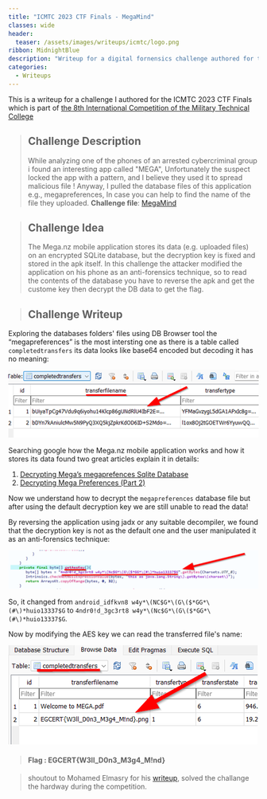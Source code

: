 ```yaml
---
title: "ICMTC 2023 CTF Finals - MegaMind"
classes: wide
header:
  teaser: /assets/images/writeups/icmtc/logo.png
ribbon: MidnightBlue
description: "Writeup for a digital fornensics challenge authored for the ICMTC 2023 CTF Finals"
categories:
  - Writeups
---
```


This is a writeup for a challenge I authored for the ICMTC 2023 CTF Finals which is part of [the 8th International Competition of the Military Technical College](https://csc.conferences.ekb.eg/)

 
> ## **Challenge Description**
>
> While analyzing one of the phones of an arrested cybercriminal group i found an interesting app called "MEGA", Unfortunately the suspect locked the app with a pattern, and I believe they used it to spread malicious file !
Anyway, I pulled the database files of this application e.g., megapreferences, In case you can help to find the name of the file they uploaded.
> **Challenge file**: [MegaMind](https://mega.nz/file/N1xWib7R#eLBnglJjEmWFryFpp95nNvMtXh71tBEhL8aDsIfqdoc)



> ## **Challenge Idea**
>The Mega.nz mobile application stores its data (e.g. uploaded files) on an encrypted SQLite database, but the decryption key is fixed and stored in the apk itself. In this challenge the attacker modified the application on his phone as an anti-forensics technique, so to read the contents of the database you have to reverse the apk and get the custome key then decrypt the DB data to get the flag.

> ## **Challenge Writeup**

Exploring the databases folders' files using DB Browser tool the “megapreferences” is the most intersting one as there is a table called ```completedtransfers```  its data looks like base64 encoded but decoding it has no meaning:

![1](/assets/images/writeups/icmtc/poc1.png)

Searching google how the Mega.nz mobile application works and how it stores its data found two great articles explain it in details:
1. [Decrypting Mega’s megaprefences Sqlite Database](https://askclees.com/2022/05/10/decrypting-megas-megaprefences-sqlite-database/)
2. [Decrypting Mega Preferences (Part 2)](https://askclees.com/2022/05/23/decrypting-mega-preferences-part-2/)

Now we understand how to decrypt the ```megapreferences``` database file but after using the default decryption key we are still unable to read the data!

By reversing the application using jadx or any suitable decompiler, we found that the decryption key is not as the default one and the user manipulated it as an anti-forensics technique:

![2](/assets/images/writeups/icmtc/poc2.png)

So, it changed from ```android_idfkvn8 w4y*\(NC$G*\(G\($*GG*\(#\)*huio13337$G``` to ```4ndr0!d_3gc3rt8 w4y*\(Nc$G*\(G\($*GG*\(#\)*huio13337$G```.

Now by modifying the AES key we can read the transferred file's name:

![3](/assets/images/writeups/icmtc/poc3.png)

> #### Flag :  EGCERT{W3ll_D0n3_M3g4_M!nd}


>shoutout to Mohamed Elmasry for his [writeup](https://infern0o.medium.com/icmtc-ctf-2023-final-forensics-writeup-b4292e7e1db0#:~:text=%5B*%5D-,MegaMind), solved the challange the hardway during the competition.

